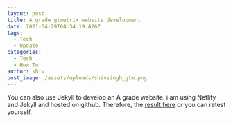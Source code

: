```yaml
---
layout: post
title: A grade gtmetrix website development
date: 2021-04-29T04:34:19.426Z
tags:
  - Tech
  - Update
categories:
  - Tech
  - How To
author: shiv
post_image: /assets/uploads/shivsingh_gtm.png
---
```

You can also use Jekyll to develop an A grade website. i am using Netlify and Jekyll and hosted on github. Therefore, the [result here](https://gtmetrix.com/reports/www.shivsingh.net/q4ApDp6A/) or you can retest yourself.